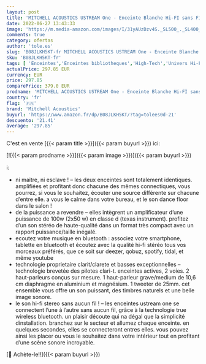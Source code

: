```yaml
---
layout: post
title: 'MITCHELL ACOUSTICS USTREAM One - Enceinte Blanche Hi-FI sans Fil True Wireless Bluetooth 5.0 - idéal pour Streamer Vos musiques en qualité HiFi Depuis Les différentes Plateformes de Streaming.'
date: 2022-06-27 13:43:33
image: 'https://m.media-amazon.com/images/I/31yAUzDzv4S._SL500_._SL400_.jpg'
comments: true
category: ofertas
author: 'tole.es'
slug: 'B08JLKH5KT-fr MITCHELL ACOUSTICS USTREAM One - Enceinte Blanche Hi-FI...'
sku: 'B08JLKH5KT-fr'
tags: [ 'Enceintes','Enceintes bibliotheques','High-Tech','Univers Hi-Fi','mitchell acoustics','🇫🇷', ]
actualPrice: 297.85 EUR
currency: EUR
price: 297.85
comparePrice: 379.0 EUR
prodname: 'MITCHELL ACOUSTICS USTREAM One - Enceinte Blanche Hi-FI sans Fil True Wireless Bluetooth 5.0 - idéal pour Streamer Vos musiques en qualité HiFi Depuis Les différentes Plateformes de Streaming.'
country: 'fr'
flag: '🇫🇷'
brand: 'Mitchell Acoustics'
buyurl: 'https://www.amazon.fr/dp/B08JLKH5KT/?tag=tolees0d-21'
descuento: '21.41'
average: '297.85'
---
```


C'est en vente [{{< param title >}}]({{< param buyurl >}}) ici:

[![{{< param prodname >}}]({{< param image >}})]({{< param buyurl >}})

ℹ️:

- ni maitre, ni esclave ! – les deux enceintes sont totalement identiques. amplifiées et profitant donc chacune des mêmes connectiques, vous pourrez, si vous le souhaitez, écouter une source différente sur chacune d’entre elle. a vous le calme dans votre bureau, et le son dance floor dans le salon !
- de la puissance a revendre – elles intègrent un amplificateur d’une puissance de 100w (2x50 w) en classe d (texas instrument). profitez d’un son stéréo de haute-qualité dans un format très compact avec un rapport puissance/taille inégalé.
- ecoutez votre musique en bluetooth : associez votre smartphone, tablette en bluetooth et écoutez avec la qualité hi-fi stéréo tous vos morceaux préférés, que ce soit sur deezer, qobuz, spotify, tidal, et même youtube
- technologie proprietaire clarit/clarete et basses exceptionnelles – technologie brevetée des pilotes clari-t. enceintes actives, 2 voies. 2 haut-parleurs conçus sur mesure. 1 haut-parleur grave/medium de 10,6 cm diaphragme en aluminium et magnésium. 1 tweeter de 25mm. cet ensemble vous offre un son puissant, des timbres naturels et une belle image sonore.
- le son hi-fi stereo sans aucun fil ! – les enceintes ustream one se connectent l’une à l’autre sans aucun fil, grâce à la technologie true wireless bluetooth. un plaisir découte qui na dégal que la simplicité dinstallation. branchez sur le secteur et allumez chaque enceinte. en quelques secondes, elles se connecteront entres elles. vous pouvez ainsi les placer ou vous le souhaitez dans votre intérieur tout en profitant d’une scène sonore incroyable.

[🛒 Achète-le!!]({{< param buyurl >}})
